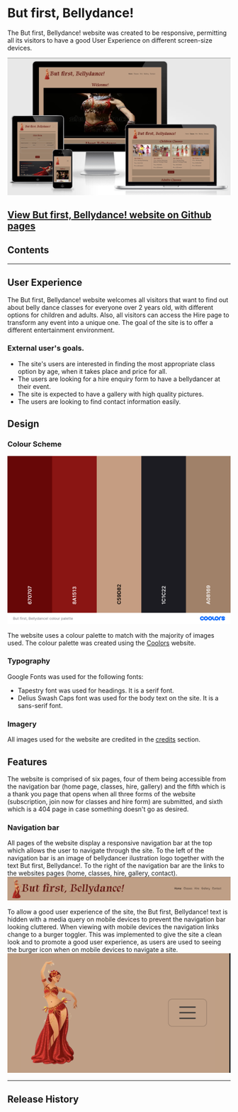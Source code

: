 # But first, Bellydance!

The But first, Bellydance! website was created to be responsive, permitting all its visitors to have a good User Experience on different screen-size devices. 

![But first, Bellydance! seen on different devices](assets/images/site-responsive.png)

[View But first, Bellydance! website on Github pages](https://cristianadvd.github.io/but-first-bellydance/)
---

## Contents

---
## User Experience

The But first, Bellydance! website welcomes all visitors that want to find out about belly dance classes for everyone over 2 years old, with different options for children and adults. Also, all visitors can access the Hire page to transform any event into a unique one. The goal of the site is to offer a different entertainment environment.

### External user's goals.

  * The site's users are interested in finding the most appropriate class option by age, when it takes place and price for all.
  * The users are looking for a hire enquiry form to have a bellydancer at their event.
  * The site is expected to have a gallery with high quality pictures.
  * The users are looking to find contact information easily.


## Design

### Colour Scheme

![But first, Bellydance! colour palette](assets/images/color-palette.png)

The website uses a colour palette to match with the majority of images used. The colour palette was created using the [Coolors](https://coolors.co/) website.


### Typography 

Google Fonts was used for the following fonts:
* Tapestry font was used for headings. It is a serif font.
* Delius Swash Caps font was used for the body text on the site. It is a sans-serif font.

### Imagery

All images used for the website are credited in the [credits](#Credits) section.


## Features

The website is comprised of six pages, four of them being accessible from the navigation bar (home page, classes, hire, gallery) and the fifth which is a thank you page that opens when all three forms of the website (subscription, join now for classes and hire form) are submitted, and sixth which is a 404 page in case something doesn't go as desired.

### Navigation bar
All pages of the website display a responsive navigation bar at the top which allows the user to navigate through the site.  To the left of the navigation bar is an image of bellydancer ilustration logo together with the text But first, Bellydance!. To the right of the navigation bar are the links to the websites pages (home, classes, hire, gallery, contact). 
![Navigation bar of But first, Bellydance! website](assets/images/navbar-printscreen.png)

To allow a good user experience of the site, the But first, Bellydance! text is hidden with a media query on mobile devices to prevent the navigation bar looking cluttered. When viewing with mobile devices the navigation links change to a burger toggler. This was implemented to give the site a clean look and to promote a good user experience, as users are used to seeing the burger icon when on mobile devices to navigate a site.
![Navigation of But first, Bellydance! on small screens](assets/images/navbar-smallscreen.png)

------

## Release History

